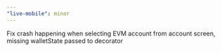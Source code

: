```yaml
---
"live-mobile": minor
---
```


Fix crash happening when selecting EVM account from account screen, missing walletState passed to decorator
